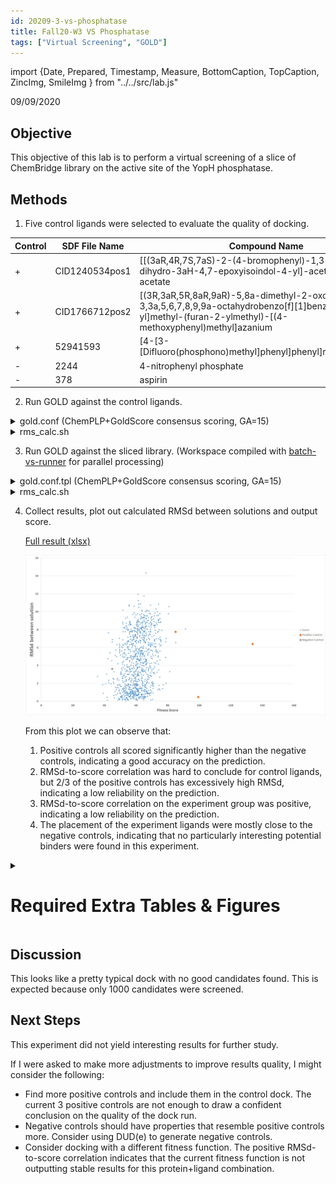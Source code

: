 ```yaml
---
id: 20209-3-vs-phosphatase
title: Fall20-W3 VS Phosphatase
tags: ["Virtual Screening", "GOLD"]
---
```



import {Date, Prepared, Timestamp, Measure, BottomCaption, TopCaption, ZincImg, SmileImg } from "../../src/lab\.js"

<Date color="#1877F2">09/09/2020</Date>

## Objective

This objective of this lab is to perform a virtual screening of a slice of ChemBridge library on the active site of the YopH phosphatase.

## Methods

1. Five control ligands were selected to evaluate the quality of docking.

<TopCaption text="Table 1. Control Ligands Definition">

| Control | SDF File Name  | Compound Name           |
|---------|----------------|-------------------------|
| +       | CID1240534pos1 | [[(3aR,4R,7S,7aS)-2-(4-bromophenyl)-1,3-dioxo-7,7a-dihydro-3aH-4,7-epoxyisoindol-4-yl]-acetyloxymethyl] acetate |
| +       | CID1766712pos2 | [(3R,3aR,5R,8aR,9aR)-5,8a-dimethyl-2-oxo-3,3a,5,6,7,8,9,9a-octahydrobenzo[f][1]benzofuran-3-yl]methyl-(furan-2-ylmethyl)-[(4-methoxyphenyl)methyl]azanium |
| +       | 52941593       | [4-[3-[Difluoro(phosphono)methyl]phenyl]phenyl]methoxyazanium |
| -       | 2244           | 4-nitrophenyl phosphate |
| -       | 378            | aspirin                 |

</TopCaption>

2. Run GOLD against the control ligands. 

<details>
<summary>gold.conf (ChemPLP+GoldScore consensus scoring, GA=15)</summary>

```
  GOLD CONFIGURATION FILE

  AUTOMATIC SETTINGS
autoscale = 1

  POPULATION
popsiz = auto
select_pressure = auto
n_islands = auto
maxops = auto
niche_siz = auto

  GENETIC OPERATORS
pt_crosswt = auto
allele_mutatewt = auto
migratewt = auto

  FLOOD FILL
radius = 10
origin = 0 0 0
do_cavity = 1
floodfill_atom_no = 0
cavity_file = YI2Extracted.mol2
floodfill_center = cavity_from_ligand

  DATA FILES
ligand_data_file controls.sdf 15
param_file = DEFAULT
set_ligand_atom_types = 1
set_protein_atom_types = 0
directory = .
tordist_file = DEFAULT
make_subdirs = 0
save_lone_pairs = 1
fit_points_file = fit_pts.mol2
read_fitpts = 1
bestranking_list_filename = goldsoln_control.lst

  FLAGS
internal_ligand_h_bonds = 0
flip_free_corners = 0
match_ring_templates = 0
flip_amide_bonds = 0
flip_planar_n = 1 flip_ring_NRR flip_ring_NHR
flip_pyramidal_n = 0
rotate_carboxylic_oh = flip
use_tordist = 1
postprocess_bonds = 1
rotatable_bond_override_file = DEFAULT
solvate_all = 1

  TERMINATION
early_termination = 1
n_top_solutions = 3
rms_tolerance = 1.5

  CONSTRAINTS
force_constraints = 0

  COVALENT BONDING
covalent = 0

  SAVE OPTIONS
save_score_in_file = 1
save_protein_torsions = 1
concatenated_output = goldsoln_control.sdf
clean_up_option delete_all_solutions
clean_up_option save_top_n_solutions 10
#clean_up_option save_best_ligands 5
clean_up_option delete_redundant_log_files
clean_up_option delete_all_initialised_ligands
clean_up_option delete_empty_directories
clean_up_option delete_all_log_files
output_file_format = MACCS

  FITNESS FUNCTION SETTINGS
initial_virtual_pt_match_max = 3
relative_ligand_energy = 1
gold_fitfunc_path = consensus_score
start_vdw_linear_cutoff = 6
score_param_file = DEFAULT
docking_fitfunc_path = plp
docking_param_file = DEFAULT
rescore_fitfunc_path = goldscore
rescore_param_file = DEFAULT

  PROTEIN DATA
protein_datafile = 2Y2F_protein.mol2
```
</details>

<details><summary>rms_calc.sh</summary>

```bash
#!/bin/bash


obabel $1 -o txt | cut -d'|' -f 1,2,3,4 | uniq > mols.txt || exit 1
curIdx=1

while read p; do
        let curEnd=curIdx+9
        echo "curIdx is ${curIdx}, curEnd is ${curEnd}"
        obabel $1 --filter "title=\"${p}|*\""  -O out.sdf
        obabel -m out.sdf -O out_split.sdf
        let curIdx=curIdx+$(ls out_split*.sdf | wc -l)
        ~/CCDC/Discovery_2020/bin/rms_analysis -method group_average out_split*.sdf | tail -n 1 >> results.txt
        rm ./*.sdf
done < mols.txt
```
</details>

3. Run GOLD against the sliced library. (Workspace compiled with [batch-vs-runner](https://github.com/eternal-flame-AD/batch-vs-runner) for parallel processing)

<details><summary>gold.conf.tpl (ChemPLP+GoldScore consensus scoring, GA=15)</summary>

```
  GOLD CONFIGURATION FILE

  AUTOMATIC SETTINGS
autoscale = 1

  POPULATION
popsiz = auto
select_pressure = auto
n_islands = auto
maxops = auto
niche_siz = auto

  GENETIC OPERATORS
pt_crosswt = auto
allele_mutatewt = auto
migratewt = auto

  FLOOD FILL
radius = 10
origin = 0 0 0
do_cavity = 1
floodfill_atom_no = 0
cavity_file = YI2Extracted.mol2
floodfill_center = cavity_from_ligand

  DATA FILES
ligand_data_file job.sdf 15
param_file = DEFAULT
set_ligand_atom_types = 1
set_protein_atom_types = 0
directory = .
tordist_file = DEFAULT
make_subdirs = 0
save_lone_pairs = 1
fit_points_file = fit_pts.mol2
read_fitpts = 1
bestranking_list_filename = goldsoln_from{{ .CumulativeStartIdx }}_to{{ .CumulativeEndIdx }}.lst

  FLAGS
internal_ligand_h_bonds = 0
flip_free_corners = 0
match_ring_templates = 0
flip_amide_bonds = 0
flip_planar_n = 1 flip_ring_NRR flip_ring_NHR
flip_pyramidal_n = 0
rotate_carboxylic_oh = flip
use_tordist = 1
postprocess_bonds = 1
rotatable_bond_override_file = DEFAULT
solvate_all = 1

  TERMINATION
early_termination = 1
n_top_solutions = 3
rms_tolerance = 1.5

  CONSTRAINTS
force_constraints = 0

  COVALENT BONDING
covalent = 0

  SAVE OPTIONS
save_score_in_file = 1
save_protein_torsions = 1
concatenated_output = goldsoln_from{{ .CumulativeStartIdx }}.sdf
clean_up_option delete_all_solutions
clean_up_option save_top_n_solutions 10
#clean_up_option save_best_ligands 5
clean_up_option delete_redundant_log_files
clean_up_option delete_all_initialised_ligands
clean_up_option delete_empty_directories
clean_up_option delete_all_log_files
output_file_format = MACCS

  FITNESS FUNCTION SETTINGS
initial_virtual_pt_match_max = 3
relative_ligand_energy = 1
gold_fitfunc_path = consensus_score
start_vdw_linear_cutoff = 6
score_param_file = DEFAULT
docking_fitfunc_path = plp
docking_param_file = DEFAULT
rescore_fitfunc_path = goldscore
rescore_param_file = DEFAULT

  PROTEIN DATA
protein_datafile = 2Y2F_protein.mol2
```
</details>

<details><summary>rms_calc.sh</summary>

```bash
#!/bin/bash


obabel $1 -o txt | cut -d'|' -f 1,2,3,4 | uniq > mols.txt || exit 1
curIdx=1

while read p; do
        let curEnd=curIdx+9
        echo "curIdx is ${curIdx}, curEnd is ${curEnd}"
        obabel $1 --filter "title=\"${p}|*\""  -O out.sdf
        obabel -m out.sdf -O out_split.sdf
        let curIdx=curIdx+$(ls out_split*.sdf | wc -l)
        ~/CCDC/Discovery_2020/bin/rms_analysis -method group_average out_split*.sdf | tail -n 1 >> results.txt
        rm ./*.sdf
done < mols.txt
```
</details>

4. Collect results, plot out calculated RMSd between solutions and output score.

    [Full result (xlsx)](/download/20209-3-vs-phosphatase-results.xlsx)

    <BottomCaption text="Fig 2: Scatter plot of ChemPLP Fitness Score vs. RMSd between solutions for each ligand. Positive controls indicated with yellow dots, negative controls indicated with grey dots.">

    ![](/img/20209-3-vs-phosphatase-RMSd_plot.jpg)

    </BottomCaption>

    From this plot we can observe that:
    1. Positive controls all scored significantly higher than the negative controls, indicating a good accuracy on the prediction.
    2. RMSd-to-score correlation was hard to conclude for control ligands, but 2/3 of the positive controls has excessively high RMSd, indicating a low reliability on the prediction.
    3. RMSd-to-score correlation on the experiment group was positive, indicating a low reliability on the prediction.
    4. The placement of the experiment ligands were mostly close to the negative controls, indicating that no particularly interesting potential binders were found in this experiment.

<details>
<summary>

# Required Extra Tables & Figures

</summary>

<TopCaption text="Table 2. GOLD scores for top 10 novel ligands + 5 controls">

| Ligand | Image | Score | S(PLP) | S(hbond)| S(metal) | DE(clash) | DE(tors) | intcor |
|---        |---    |---     |--- |--- |--- |--- |--- |
|ZINC02831197|<ZincImg id="02831197" />|91.37|-58.36|12.47|0|0|1.11|2.2|
|ZINC12244440|<ZincImg id="12244440" />|85.21|-82.14|2|0|0|4.87|1.37|
|ZINC71752759|<ZincImg id="71752759" />|81.28|-66.48|5.79|0|0|0|2.02|
|ZINC14542938|<ZincImg id="14542938" />|80.79|-81.42|0.99|0|0|0|3.01|
|ZINC11697932|<ZincImg id="11697932" />|80.55|-78.55|1|0|0|0|1.89|
|ZINC12588355|<ZincImg id="12588355" />|79.2|-74.67|2.18|0|0|0|2.42|
|ZINC82107749|<ZincImg id="82107749" />|79.09|-74.09|2.52|0|0|0|3.03|
|ZINC12191733|<ZincImg id="12191733" />|78.86|-81.79|0|0|0|0.16|1.84|
|ZINC12244438|<ZincImg id="12244438" />|78.8|-76.38|1.94|0|0|0|2.33|
|ZINC20864536|<ZincImg id="20864536" />|77.3|-73.85|0.77|1|0|3.12|1.43|

| Ligand | Image | Score | S(PLP) | S(hbond)| S(metal) | DE(clash) | DE(tors) | intcor |
|---        |---    |---     |--- |--- |--- |--- |--- |
CID1240534pos1|<SmileImg smiles="CC(=O)OC([C@]12C=C[C@H](O1)[C@@H]3[C@H]2C(=O)N(C3=O)C4=CC=C(C=C4)Br)OC(=O)C"/>|133.79|-126.4|3.65|0|0|1652.47|7.2|1663.31
CID1766712pos2|<SmileImg smiles="C[C@@H]1CCC[C@]2(C1=C[C@H]3[C@@H](C2)OC(=O)[C@H]3C[NH+](CC4=CC=C(C=C4)OC)CC5=CC=CO5)C"/>|99.35|-86.97|4.22|0|0|1012.7|0.86|1014.14
2244|<SmileImg smiles="CC(=O)OC1=CC=CC=C1C(=O)O" />|44.93|-28.91|5.68|0|0|0|0.51|0
378|<SmileImg smiles="C1=CC(=CC=C1[N+](=O)[O-])OP(=O)(O)O" />|59.32|-33.75|8.8|0|0|0|0.46|0.08
52941593|<SmileImg smiles="C1=CC(=CC(=C1)C(F)(F)P(=O)(O)O)C2=CC=C(C=C2)CO[NH3+]" />|85.04|-63.44|8.59|0|0|0.29|2.18|0.48

</TopCaption>

<TopCaption text="Table 3. Linpski's Rule Data for top 10 Novel Ligands and Controls">

| Name | Image | LogP | Hacc | Hdon | Mol Weight |
|--- | ---| --- |--- |--- |--- |
|ZINC02831197|<ZincImg id="02831197" />| 1.845 | 9 | 0 | 442.582 |
|ZINC12244440|<ZincImg id="12244440" />| 4.648 | 7 | 1 | 479.65 |
|ZINC71752759|<ZincImg id="71752759" />| 4.273 | 3 | 1 | 389.442 |
|ZINC14542938|<ZincImg id="14542938" />| 5.428 | 4 | 2 | 492.623 |
|ZINC11697932|<ZincImg id="11697932" />| 2.717 | 5 | 1 | 378.411 |
|ZINC12588355|<ZincImg id="12588355" />| 2.695 | 5 | 3 | 442.604 |
|ZINC82107749|<ZincImg id="82107749" />| 3.849 | 2 | 0 | 356.51 |
|ZINC12191733|<ZincImg id="12191733" />| 2.457 | 5 | 2 | 423.492 |
|ZINC12244438|<ZincImg id="12244438" />| 5.512 | 6 | 0 | 471.964 |
|ZINC20864536|<ZincImg id="20864536" />| 3.613 | 6 | 1 | 386.411 |
|CID1240534pos1|<SmileImg smiles="CC(=O)OC([C@]12C=C[C@H](O1)[C@@H]3[C@H]2C(=O)N(C3=O)C4=CC=C(C=C4)Br)OC(=O)C"/>|1.2 | 7 | 0 | 450.2 |
|CID1766712pos2|<SmileImg smiles="C[C@@H]1CCC[C@]2(C1=C[C@H]3[C@@H](C2)OC(=O)[C@H]3C[NH+](CC4=CC=C(C=C4)OC)CC5=CC=CO5)C"/>|5.8 | 4 | 1 | 450.6 |
|2244|<SmileImg smiles="CC(=O)OC1=CC=CC=C1C(=O)O" />|1.2 | 4 | 1 | 180.16 |
|378|<SmileImg smiles="C1=CC(=CC=C1[N+](=O)[O-])OP(=O)(O)O" />| 0.3 | 6 | 2 | 219.09 |
|52941593|<SmileImg smiles="C1=CC(=CC(=C1)C(F)(F)P(=O)(O)O)C2=CC=C(C=C2)CO[NH3+]" />| -1.1 | 6 | 3 | 330.24 |

</TopCaption>

<BottomCaption text="Fig 4.a. PyMOL representation of the GOLD-predicted binding pose for the 1st-highest-scoring ligand (ZINC02731197). Polar contacts between ligand and receptor were indicated with yellow dashes.">
    <img src="/img/20209-3-vs-phosphatase-best_1.jpg" />
</BottomCaption>
<BottomCaption text="Fig 4.b. PyMOL representation of the GOLD-predicted binding pose for the 2nd-highest-scoring ligand (ZINC12244440). Polar contacts between ligand and receptor were indicated with yellow dashes.">
    <img src="/img/20209-3-vs-phosphatase-best_2.jpg" />
</BottomCaption>

</details>

## Discussion

This looks like a pretty typical dock with no good candidates found. This is expected because only 1000 candidates were screened. 

## Next Steps

This experiment did not yield interesting results for further study.

If I were asked to make more adjustments to improve results quality, I might consider the following:
- Find more positive controls and include them in the control dock. The current 3 positive controls are not enough to draw a confident conclusion on the quality of the dock run.
- Negative controls should have properties that resemble positive controls more. Consider using DUD(e) to generate negative controls.
- Consider docking with a different fitness function. The positive RMSd-to-score correlation indicates that the current fitness function is not outputting stable results for this protein+ligand combination.
